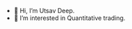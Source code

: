 - 👋 Hi, I’m Utsav Deep.
- 👀 I’m interested in Quantitative trading.
<!--Just checking if this gets added to my git history.
<!---
Utd04/Utd04 is a ✨ special ✨ repository because its `README.md` (this file) appears on your GitHub profile.
You can click the Preview link to take a look at your changes.
I can keep changing this for like forever
--->
